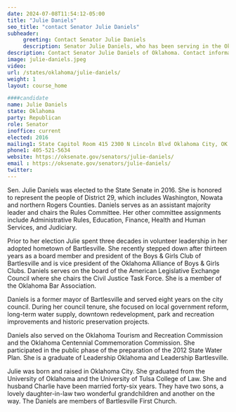```yaml
---
date: 2024-07-08T11:54:12-05:00
title: "Julie Daniels"
seo_title: "contact Senator Julie Daniels"
subheader:
     greeting: Contact Senator Julie Daniels
     description: Senator Julie Daniels, who has been serving in the Oklahoma Senate from the 29th district Since 2016.
description: Contact Senator Julie Daniels of Oklahoma. Contact information for Julie Daniels includes email address, phone number, and mailing address.
image: julie-daniels.jpeg
video:
url: /states/oklahoma/julie-daniels/
weight: 1
layout: course_home

####candidate
name: Julie Daniels
state: Oklahoma
party: Republican
role: Senator
inoffice: current
elected: 2016
mailing1: State Capitol Room 415 2300 N Lincoln Blvd Oklahoma City, OK 73105
phone1: 405-521-5634
website: https://oksenate.gov/senators/julie-daniels/
email : https://oksenate.gov/senators/julie-daniels/
twitter:
---
```

Sen. Julie Daniels was elected to the State Senate in 2016. She is honored to represent the people of District 29, which includes Washington, Nowata and northern Rogers Counties. Daniels serves as an assistant majority leader and chairs the Rules Committee.  Her other committee assignments include Administrative Rules, Education, Finance, Health and Human Services, and Judiciary.

Prior to her election Julie spent three decades in volunteer leadership in her adopted hometown of Bartlesville. She recently stepped down after thirteen years as a board member and president of the Boys & Girls Club of Bartlesville and is vice president of the Oklahoma Alliance of Boys & Girls Clubs.  Daniels serves on the board of the American Legislative Exchange Council where she chairs the Civil Justice Task Force.  She is a member of the Oklahoma Bar Association.

Daniels is a former mayor of Bartlesville and served eight years on the city council. During her council tenure, she focused on local government reform, long-term water supply, downtown redevelopment, park and recreation improvements and historic preservation projects.

Daniels also served on the Oklahoma Tourism and Recreation Commission and the Oklahoma Centennial Commemoration Commission. She participated in the public phase of the preparation of the 2012 State Water Plan. She is a graduate of Leadership Oklahoma and Leadership Bartlesville.

Julie was born and raised in Oklahoma City. She graduated from the University of Oklahoma and the University of Tulsa College of Law. She and husband Charlie have been married forty-six years. They have two sons, a lovely daughter-in-law two wonderful grandchildren and another on the way.  The Daniels are members of Bartlesville First Church.
